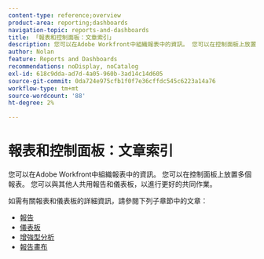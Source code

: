 ```yaml
---
content-type: reference;overview
product-area: reporting;dashboards
navigation-topic: reports-and-dashboards
title: 「報表和控制面板：文章索引」
description: 您可以在Adobe Workfront中組織報表中的資訊。 您可以在控制面板上放置多個報表。 您可以與其他人共用報告和儀表板，以進行更好的共同作業。
author: Nolan
feature: Reports and Dashboards
recommendations: noDisplay, noCatalog
exl-id: 618c9dda-ad7d-4a05-960b-3ad14c14d605
source-git-commit: 0da724e975cfb1f0f7e36cffdc545c6223a14a76
workflow-type: tm+mt
source-wordcount: '88'
ht-degree: 2%

---
```



# 報表和控制面板：文章索引

<!--Audited: 01/2024-->

您可以在Adobe Workfront中組織報表中的資訊。 您可以在控制面板上放置多個報表。 您可以與其他人共用報告和儀表板，以進行更好的共同作業。

如需有關報表和儀表板的詳細資訊，請參閱下列子章節中的文章：

* [報告](../reports-and-dashboards/reports/reports-overview.md)
* [儀表板](../reports-and-dashboards/dashboards/dashboards-overview.md)
* [增強型分析](../enhanced-analytics/enhanced-analytics.md)
* [報告畫布](../reports-and-dashboards/reporting-canvas/reporting-canvas.md)
